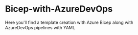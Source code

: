 # Bicep-with-AzureDevOps
Here you'll find a template creation with Azure Bicep along with AzureDevOps pipelines with YAML
